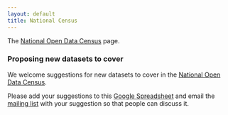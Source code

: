 ```yaml
---
layout: default
title: National Census
---
```


The [National Open Data Census][national-census] page.

### Proposing new datasets to cover

We welcome suggestions for new datasets to cover in the [National Open Data Census][national-census].

Please add your suggestions to this [Google Spreadsheet][suggestions] and email the [mailing list][contact-us] with your suggestion so that people can discuss it.


[national-census]: http://national.census.okfn.org
[contact-us]: /contact/
[suggestions]: https://docs.google.com/a/okfn.org/spreadsheet/ccc?key=0AjAcHTKULuf8dG11c2stOU1BMzB4bEs4VzlpRXRzeGc&usp=drive_web#gid=0
